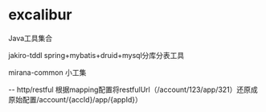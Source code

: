 excalibur
=========

Java工具集合


jakiro-tddl     spring+mybatis+druid+mysql分库分表工具

mirana-common   小工集

  -- http/restful 根据mapping配置将restfulUrl（/account/123/app/321）还原成原始配置/account/{accId}/app/{appId}）
